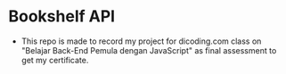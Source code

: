 # Bookshelf API
* This repo is made to record my project for dicoding.com class on "Belajar Back-End Pemula dengan JavaScript" as final assessment to get my certificate.